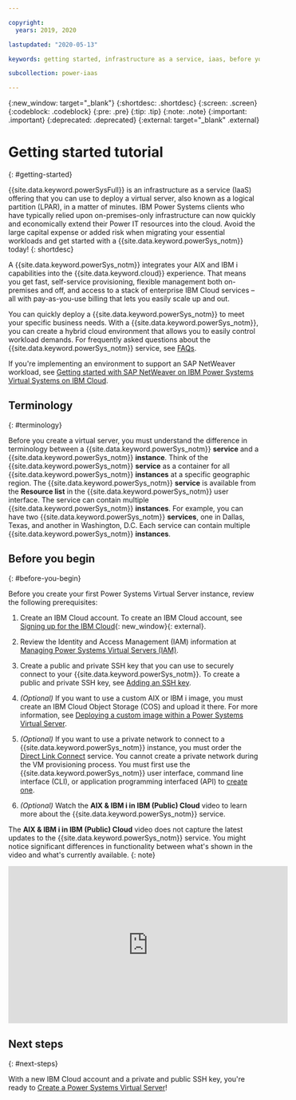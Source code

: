```yaml
---

copyright:
  years: 2019, 2020

lastupdated: "2020-05-13"

keywords: getting started, infrastructure as a service, iaas, before you begin, terminology, video, how-to

subcollection: power-iaas

---
```


{:new_window: target="_blank"}
{:shortdesc: .shortdesc}
{:screen: .screen}
{:codeblock: .codeblock}
{:pre: .pre}
{:tip: .tip}
{:note: .note}
{:important: .important}
{:deprecated: .deprecated}
{:external: target="_blank" .external}

# Getting started tutorial
{: #getting-started}

{{site.data.keyword.powerSysFull}} is an infrastructure as a service (IaaS) offering that you can use to deploy a virtual server, also known as a logical partition (LPAR), in a matter of minutes. IBM Power Systems clients who have typically relied upon on-premises-only infrastructure can now quickly and economically extend their Power IT resources into the cloud. Avoid the large capital expense or added risk when migrating your essential workloads and get started with a {{site.data.keyword.powerSys_notm}} today!
{: shortdesc}

A {{site.data.keyword.powerSys_notm}} integrates your AIX and IBM i capabilities into the {{site.data.keyword.cloud}} experience. That means you get fast, self-service provisioning, flexible management both on-premises and off, and access to a stack of enterprise IBM Cloud services – all with pay-as-you-use billing that lets you easily scale up and out.

You can quickly deploy a {{site.data.keyword.powerSys_notm}} to meet your specific business needs. With a {{site.data.keyword.powerSys_notm}}, you can create a hybrid cloud environment that allows you to easily control workload demands. For frequently asked questions about the {{site.data.keyword.powerSys_notm}} service, see [FAQs](/docs/power-iaas?topic=power-iaas-power-iaas-faqs).

If you're implementing an environment to support an SAP NetWeaver workload, see [Getting started with SAP NetWeaver on IBM Power Systems Virtual Systems on IBM Cloud](/docs/sap-netweaver-power?topic=sap-netweaver-power-getting-started).

## Terminology
{: #terminology}

Before you create a virtual server, you must understand the difference in terminology between a {{site.data.keyword.powerSys_notm}} **service** and a {{site.data.keyword.powerSys_notm}} **instance**. Think of the {{site.data.keyword.powerSys_notm}} **service** as a container for all {{site.data.keyword.powerSys_notm}} **instances** at a specific geographic region. The {{site.data.keyword.powerSys_notm}} **service** is available from the **Resource list** in the {{site.data.keyword.powerSys_notm}} user interface. The service can contain multiple {{site.data.keyword.powerSys_notm}} **instances**. For example, you can have two {{site.data.keyword.powerSys_notm}} **services**, one in Dallas, Texas, and another in Washington, D.C. Each service can contain multiple {{site.data.keyword.powerSys_notm}} **instances**.

## Before you begin
{: #before-you-begin}

Before you create your first Power Systems Virtual Server instance, review the following prerequisites:

1. Create an IBM Cloud account. To create an IBM Cloud account, see [Signing up for the IBM Cloud](https://cloud.ibm.com/registration){: new_window}{: external}.

2. Review the Identity and Access Management (IAM) information at [Managing Power Systems Virtual Servers (IAM)](/docs/power-iaas?topic=power-iaas-managing-resources-and-users).

3. Create a public and private SSH key that you can use to securely connect to your {{site.data.keyword.powerSys_notm}}. To create a public and private SSH key, see [Adding an SSH key](/docs/ssh-keys?topic=ssh-keys-adding-an-ssh-key).

4. *(Optional)* If you want to use a custom AIX or IBM i image, you must create an IBM Cloud Object Storage (COS) and upload it there. For more information, see [Deploying a custom image within a Power Systems Virtual Server](/docs/power-iaas?topic=power-iaas-deploy-custom-image).

5. *(Optional)* If you want to use a private network to connect to a {{site.data.keyword.powerSys_notm}} instance, you must order the [Direct Link Connect](/docs/power-iaas?topic=power-iaas-ordering-direct-link-connect#steps-to-order-direct-link-connect) service. You cannot create a private network during the VM provisioning process. You must first use the {{site.data.keyword.powerSys_notm}} user interface, command line interface (CLI), or application programming interfaced (API) to [create one](/docs/power-iaas?topic=power-iaas-configuring-subnet).

6. *(Optional)* Watch the **AIX & IBM i in IBM (Public) Cloud** video to learn more about the {{site.data.keyword.powerSys_notm}} service.

The **AIX & IBM i in IBM (Public) Cloud** video does not capture the latest updates to the {{site.data.keyword.powerSys_notm}} service. You might notice significant differences in functionality between what's shown in the video and what's currently available.
{: note}

<iframe id= youtube-power-iaas title= "AIX & IBM i in the IBM (Public) Cloud" type="text/html" width="560" height="315" src="https://www.youtube.com/embed/y5QaNdGJ6R0" frameborder="0" allow="accelerometer; autoplay; encrypted-media; gyroscope; picture-in-picture" allowfullscreen></iframe>

## Next steps
{: #next-steps}

With a new IBM Cloud account and a private and public SSH key, you're ready to [Create a Power Systems Virtual Server](/docs/power-iaas?topic=power-iaas-creating-power-virtual-server#creating-power-virtual-server)!
